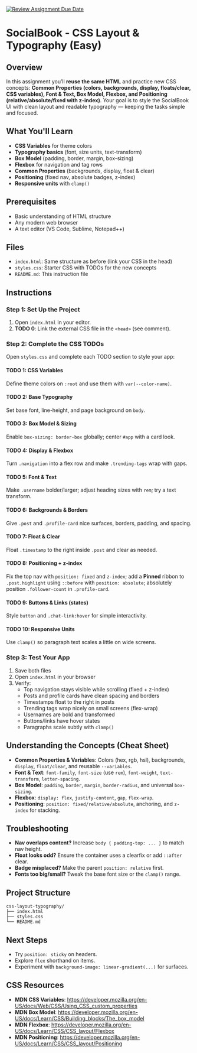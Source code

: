 [![Review Assignment Due Date](https://classroom.github.com/assets/deadline-readme-button-22041afd0340ce965d47ae6ef1cefeee28c7c493a6346c4f15d667ab976d596c.svg)](#)
# SocialBook - CSS Layout & Typography (Easy)

## Overview

In this assignment you’ll **reuse the same HTML** and practice new CSS concepts: **Common Properties (colors, backgrounds, display, floats/clear, CSS variables), Font & Text, Box Model, Flexbox, and Positioning (relative/absolute/fixed with z-index)**. Your goal is to style the SocialBook UI with clean layout and readable typography — keeping the tasks simple and focused.

## What You'll Learn

* **CSS Variables** for theme colors
* **Typography basics** (font, size units, text-transform)
* **Box Model** (padding, border, margin, box-sizing)
* **Flexbox** for navigation and tag rows
* **Common Properties** (backgrounds, display, float & clear)
* **Positioning** (fixed nav, absolute badges, z-index)
* **Responsive units** with `clamp()`

## Prerequisites

* Basic understanding of HTML structure
* Any modern web browser
* A text editor (VS Code, Sublime, Notepad++)

## Files

* `index.html`: Same structure as before (link your CSS in the head)
* `styles.css`: Starter CSS with TODOs for the new concepts
* `README.md`: This instruction file

## Instructions

### Step 1: Set Up the Project

1. Open `index.html` in your editor.
2. **TODO 0**: Link the external CSS file in the `<head>` (see comment).

### Step 2: Complete the CSS TODOs

Open `styles.css` and complete each TODO section to style your app:

#### TODO 1: CSS Variables
Define theme colors on `:root` and use them with `var(--color-name)`.

#### TODO 2: Base Typography
Set base font, line-height, and page background on `body`.

#### TODO 3: Box Model & Sizing
Enable `box-sizing: border-box` globally; center `#app` with a card look.

#### TODO 4: Display & Flexbox
Turn `.navigation` into a flex row and make `.trending-tags` wrap with gaps.

#### TODO 5: Font & Text
Make `.username` bolder/larger; adjust heading sizes with `rem`; try a text transform.

#### TODO 6: Backgrounds & Borders
Give `.post` and `.profile-card` nice surfaces, borders, padding, and spacing.

#### TODO 7: Float & Clear
Float `.timestamp` to the right inside `.post` and clear as needed.

#### TODO 8: Positioning + z-index
Fix the top nav with `position: fixed` and `z-index`; add a **Pinned** ribbon to `.post.highlight` using `::before` with `position: absolute`; absolutely position `.follower-count` in `.profile-card`.

#### TODO 9: Buttons & Links (states)
Style `button` and `.chat-link:hover` for simple interactivity.

#### TODO 10: Responsive Units
Use `clamp()` so paragraph text scales a little on wide screens.

### Step 3: Test Your App

1. Save both files
2. Open `index.html` in your browser
3. Verify:
   - Top navigation stays visible while scrolling (fixed + z-index)
   - Posts and profile cards have clean spacing and borders
   - Timestamps float to the right in posts
   - Trending tags wrap nicely on small screens (flex-wrap)
   - Usernames are bold and transformed
   - Buttons/links have hover states
   - Paragraphs scale subtly with `clamp()`

## Understanding the Concepts (Cheat Sheet)

* **Common Properties & Variables**: Colors (hex, rgb, hsl), backgrounds, `display`, `float/clear`, and reusable `--variables`.
* **Font & Text**: `font-family`, `font-size` (use `rem`), `font-weight`, `text-transform`, `letter-spacing`.
* **Box Model**: `padding`, `border`, `margin`, `border-radius`, and universal `box-sizing`.
* **Flexbox**: `display: flex`, `justify-content`, `gap`, `flex-wrap`.
* **Positioning**: `position: fixed/relative/absolute`, anchoring, and `z-index` for stacking.

## Troubleshooting

* **Nav overlaps content?** Increase `body { padding-top: ... }` to match nav height.
* **Float looks odd?** Ensure the container uses a clearfix or add `::after` clear.
* **Badge misplaced?** Make the parent `position: relative` first.
* **Fonts too big/small?** Tweak the base font size or the `clamp()` range.

## Project Structure

```
css-layout-typography/
├── index.html
├── styles.css
└── README.md
```

## Next Steps

* Try `position: sticky` on headers.
* Explore `flex` shorthand on items.
* Experiment with `background-image: linear-gradient(...)` for surfaces.

## CSS Resources

* **MDN CSS Variables**: https://developer.mozilla.org/en-US/docs/Web/CSS/Using_CSS_custom_properties
* **MDN Box Model**: https://developer.mozilla.org/en-US/docs/Learn/CSS/Building_blocks/The_box_model
* **MDN Flexbox**: https://developer.mozilla.org/en-US/docs/Learn/CSS/CSS_layout/Flexbox
* **MDN Positioning**: https://developer.mozilla.org/en-US/docs/Learn/CSS/CSS_layout/Positioning
